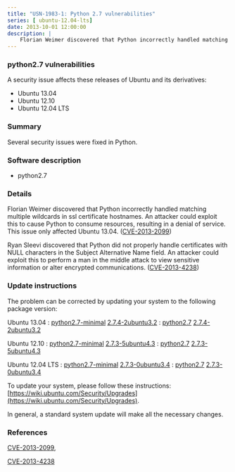 ```yaml
---
title: "USN-1983-1: Python 2.7 vulnerabilities"
series: [ ubuntu-12.04-lts]
date: 2013-10-01 12:00:00
description: |
    Florian Weimer discovered that Python incorrectly handled matching multiple wildcards in ssl certificate hostnames. An attacker could exploit this to cause Python to consume resources, resulting in a denial of service. This issue only affected Ubuntu 13.04. ([CVE-2013-2099](http://people.ubuntu.com/~ubuntu-security/cve/CVE-2013-2099))
--- 
```

 
### python2.7 vulnerabilities

A security issue affects these releases of Ubuntu and its derivatives:

* Ubuntu 13.04
* Ubuntu 12.10
* Ubuntu 12.04 LTS

### Summary

Several security issues were fixed in Python. 

### Software description

* python2.7 

### Details

Florian Weimer discovered that Python incorrectly handled matching multiple wildcards in ssl certificate hostnames. An attacker could exploit this to cause Python to consume resources, resulting in a denial of service. This issue only affected Ubuntu 13.04. ([CVE-2013-2099](http://people.ubuntu.com/~ubuntu-security/cve/CVE-2013-2099))

Ryan Sleevi discovered that Python did not properly handle certificates with NULL characters in the Subject Alternative Name field. An attacker could exploit this to perform a man in the middle attack to view sensitive information or alter encrypted communications. ([CVE-2013-4238](http://people.ubuntu.com/~ubuntu-security/cve/CVE-2013-4238)) 

### Update instructions

The problem can be corrected by updating your system to the following package version:

Ubuntu 13.04
 : [python2.7-minimal](https://launchpad.net/ubuntu/+source/python2.7) <span> [2.7.4-2ubuntu3.2](https://launchpad.net/ubuntu/+source/python2.7/2.7.4-2ubuntu3.2) </span> 
 : [python2.7](https://launchpad.net/ubuntu/+source/python2.7) <span> [2.7.4-2ubuntu3.2](https://launchpad.net/ubuntu/+source/python2.7/2.7.4-2ubuntu3.2) </span> 

Ubuntu 12.10
 : [python2.7-minimal](https://launchpad.net/ubuntu/+source/python2.7) <span> [2.7.3-5ubuntu4.3](https://launchpad.net/ubuntu/+source/python2.7/2.7.3-5ubuntu4.3) </span> 
 : [python2.7](https://launchpad.net/ubuntu/+source/python2.7) <span> [2.7.3-5ubuntu4.3](https://launchpad.net/ubuntu/+source/python2.7/2.7.3-5ubuntu4.3) </span> 

Ubuntu 12.04 LTS
 : [python2.7-minimal](https://launchpad.net/ubuntu/+source/python2.7) <span> [2.7.3-0ubuntu3.4](https://launchpad.net/ubuntu/+source/python2.7/2.7.3-0ubuntu3.4) </span> 
 : [python2.7](https://launchpad.net/ubuntu/+source/python2.7) <span> [2.7.3-0ubuntu3.4](https://launchpad.net/ubuntu/+source/python2.7/2.7.3-0ubuntu3.4) </span> 

To update your system, please follow these instructions: [https://wiki.ubuntu.com/Security/Upgrades](https://wiki.ubuntu.com/Security/Upgrades).

In general, a standard system update will make all the necessary changes. 

### References

 [CVE-2013-2099](http://people.ubuntu.com/~ubuntu-security/cve/CVE-2013-2099), 

 [CVE-2013-4238](http://people.ubuntu.com/~ubuntu-security/cve/CVE-2013-4238)
 
